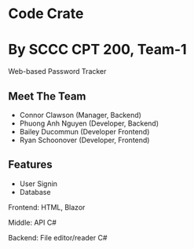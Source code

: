 # Code Crate
# By SCCC CPT 200, Team-1
Web-based Password Tracker

## Meet The Team
- Connor Clawson (Manager, Backend)
- Phuong Anh Nguyen (Developer, Backend)
- Bailey Ducommun (Developer Frontend)
- Ryan Schoonover (Developer, Frontend)

## Features
- User Signin
- Database

Frontend: HTML, Blazor

Middle: API C#

Backend: File editor/reader C#
